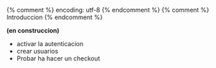 {% comment %} encoding: utf-8 {% endcomment %}
{% comment %} Introduccion {% endcomment %} 

**(en construccion)**
* activar la autenticacion
* crear usuarios
* Probar ha hacer un checkout


